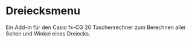 # Dreiecksmenu
Ein Add-in für den Casio fx-CG 20 Taschenrechner zum Berechnen aller Seiten und Winkel eines Dreiecks.
